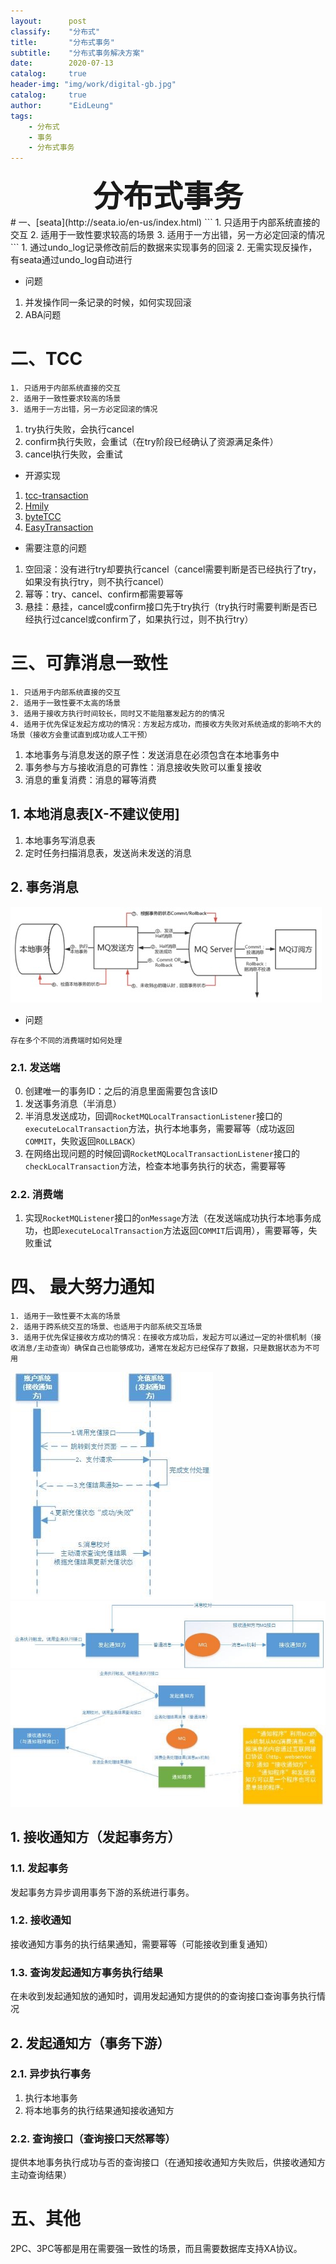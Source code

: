 ```yaml
---
layout:      post
classify:    "分布式"
title:       "分布式事务"
subtitle:    "分布式事务解决方案"
date:        2020-07-13
catalog:     true
header-img: "img/work/digital-gb.jpg"
catalog:     true
author:      "EidLeung"
tags:
    - 分布式
    - 事务
    - 分布式事务
---
```

<div align="center">
	<font size="8"><b>分布式事务</b></font>
</div>
# 一、[seata](http://seata.io/en-us/index.html)
```
1. 只适用于内部系统直接的交互
2. 适用于一致性要求较高的场景
3. 适用于一方出错，另一方必定回滚的情况
```
1. 通过undo_log记录修改前后的数据来实现事务的回滚
2. 无需实现反操作，有seata通过undo_log自动进行

- 问题  
1. 并发操作同一条记录的时候，如何实现回滚
2. ABA问题

# 二、TCC
```
1. 只适用于内部系统直接的交互
2. 适用于一致性要求较高的场景
3. 适用于一方出错，另一方必定回滚的情况
```
1. try执行失败，会执行cancel
2. confirm执行失败，会重试（在try阶段已经确认了资源满足条件）
3. cancel执行失败，会重试

- 开源实现
1. [tcc-transaction](https://github.com/changmingxie/tcc-transaction)
2. [Hmily](https://github.com/yu199195/hmily)
3. [byteTCC](https://github.com/liuyangming/ByteTCC)
4. [EasyTransaction](https://github.com/QNJR-GROUP/EasyTransaction)

- 需要注意的问题
1. 空回滚：没有进行try却要执行cancel（cancel需要判断是否已经执行了try，如果没有执行try，则不执行cancel）
2. 幂等：try、cancel、confirm都需要幂等
3. 悬挂：悬挂，cancel或confirm接口先于try执行（try执行时需要判断是否已经执行过cancel或confirm了，如果执行过，则不执行try）

# 三、可靠消息一致性
```
1. 只适用于内部系统直接的交互
2. 适用于一致性要不太高的场景
3. 适用于接收方执行时间较长，同时又不能阻塞发起方的的情况
4. 适用于优先保证发起方成功的情况：方发起方成功，而接收方失败对系统造成的影响不大的场景（接收方会重试直到成功或人工干预）
```
1. 本地事务与消息发送的原子性：发送消息在必须包含在本地事务中
2. 事务参与方与接收消息的可靠性：消息接收失败可以重复接收
3. 消息的重复消费：消息的幂等消费

## 1. 本地消息表[X-不建议使用]
1. 本地事务写消息表
2. 定时任务扫描消息表，发送尚未发送的消息

## 2. 事务消息
![RocketMQ事务消息](/img/doc/message.png)
- 问题
```
存在多个不同的消费端时如何处理
```
### 2.1. 发送端
0. 创建唯一的事务ID：之后的消息里面需要包含该ID
1. 发送事务消息（半消息）
2. 半消息发送成功，回调`RocketMQLocalTransactionListener`接口的`executeLocalTransaction`方法，执行本地事务，需要幂等（成功返回`COMMIT`，失败返回`ROLLBACK`）
3. 在网络出现问题的时候回调`RocketMQLocalTransactionListener`接口的`checkLocalTransaction`方法，检查本地事务执行的状态，需要幂等

### 2.2. 消费端
1. 实现`RocketMQListener`接口的`onMessage`方法（在发送端成功执行本地事务成功，也即`executeLocalTransaction`方法返回`COMMIT`后调用），需要幂等，失败重试

# 四、 最大努力通知
```
1. 适用于一致性要不太高的场景
2. 适用于跨系统交互的场景、也适用于内部系统交互场景
3. 适用于优先保证接收方成功的情况：在接收方成功后，发起方可以通过一定的补偿机制（接收消息/主动查询）确保自己也能够成功，通常在发起方已经保存了数据，只是数据状态为不可用
```
![最大努力通知](/img/doc/notify.png)
![MQ的ACK实现最大努力通知](/img/doc/in_notify.png)
![通知系统+MQ](/img/doc/out_notify.png)
## 1. 接收通知方（发起事务方）
### 1.1. 发起事务
发起事务方异步调用事务下游的系统进行事务。

### 1.2. 接收通知
接收通知方事务的执行结果通知，需要幂等（可能接收到重复通知）

### 1.3. 查询发起通知方事务执行结果
在未收到发起通知放的通知时，调用发起通知方提供的的查询接口查询事务执行情况

## 2. 发起通知方（事务下游）
### 2.1. 异步执行事务
1. 执行本地事务
2. 将本地事务的执行结果通知接收通知方

### 2.2. 查询接口（查询接口天然幂等）
提供本地事务执行成功与否的查询接口（在通知接收通知方失败后，供接收通知方主动查询结果）

# 五、其他
2PC、3PC等都是用在需要强一致性的场景，而且需要数据库支持XA协议。
